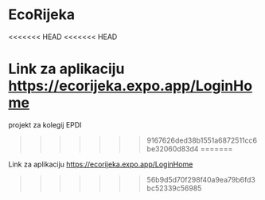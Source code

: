 # EcoRijeka
<<<<<<< HEAD
<<<<<<< HEAD

Link za aplikaciju
https://ecorijeka.expo.app/LoginHome
=======
projekt za kolegij EPDI
>>>>>>> 9167626ded38b1551a6872511cc6be32060d83d4
=======

Link za aplikaciju
https://ecorijeka.expo.app/LoginHome
>>>>>>> 56b9d5d70f298f40a9ea79b6fd3bc52339c56985
